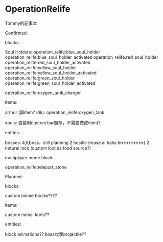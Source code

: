 # OperationRelife

Tommy的記事本

Confirmed:

blocks:

  Soul Holders:
operation_relife:blue_soul_holder
operation_relife:blue_soul_holder_activated
operation_relife:red_soul_holder
operation_relife:red_soul_holder_activated
operation_relife:yellow_soul_holder
operation_relife:yellow_soul_holder_activated
operation_relife:green_soul_holder
operation_relife:green_soul_holder_activated

operation_relife:oxygen_tank_charger

items:

  armor (算item? idk):
operation_relife:oxygen_tank

  souls:
直接用custom bar儲存，不需要做成item(?

entites:

  bosses:
4大boss，still planning
2 hostile (reuse ai haha brrrrrrrrrrrrrr)
2 netural mob (custom loot as food source?)

multiplayer mode block:

operation_relife:teleport_stone


Planned:

  blocks:

custom biome blocks????

  items:

custom mobs' loots??

  entities:

block animations??
boss攻擊projectile??
